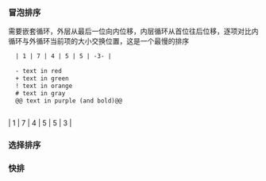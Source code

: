 ### 冒泡排序
  需要嵌套循环，外层从最后一位向内位移，内层循环从首位往后位移，逐项对比内循环与外循环当前项的大小交换位置，这是一个最慢的排序

```diff
  | 1 | 7 | 4 | 5 | 5 | -3- |
  
  - text in red
  + text in green
  ! text in orange
  # text in gray
  @@ text in purple (and bold)@@
  
```
| 1 | 7 | 4 | 5 | 5 | 3 |


### 选择排序

### 快排
